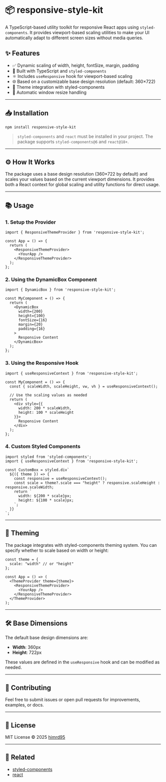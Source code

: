 # 📦 responsive-style-kit

A TypeScript-based utility toolkit for responsive React apps using `styled-components`. It provides viewport-based scaling utilities to make your UI automatically adapt to different screen sizes without media queries.

## ✨ Features

- ✅ Dynamic scaling of width, height, fontSize, margin, padding
- 🎯 Built with TypeScript and `styled-components`
- ⚛️ Includes `useResponsive` hook for viewport-based scaling
- 🌐 Based on a customizable base design resolution (default: 360×722)
- 🎨 Theme integration with styled-components
- 🔄 Automatic window resize handling

---

## 📥 Installation

```bash
npm install responsive-style-kit
```

> `styled-components` and `react` must be installed in your project. The package supports `styled-components@6` and `react@18+`.

---

## ⚙️ How It Works

The package uses a base design resolution (360×722 by default) and scales your values based on the current viewport dimensions. It provides both a React context for global scaling and utility functions for direct usage.

---

## 📚 Usage

### 1. Setup the Provider

```tsx
import { ResponsiveThemeProvider } from 'responsive-style-kit';

const App = () => {
  return (
    <ResponsiveThemeProvider>
      <YourApp />
    </ResponsiveThemeProvider>
  );
};
```

### 2. Using the DynamicBox Component

```tsx
import { DynamicBox } from 'responsive-style-kit';

const MyComponent = () => {
  return (
    <DynamicBox
      width={200}
      height={100}
      fontSize={16}
      margin={20}
      padding={16}
    >
      Responsive Content
    </DynamicBox>
  );
};
```

### 3. Using the Responsive Hook

```tsx
import { useResponsiveContext } from 'responsive-style-kit';

const MyComponent = () => {
  const { scaleWidth, scaleHeight, vw, vh } = useResponsiveContext();
  
  // Use the scaling values as needed
  return (
    <div style={{
      width: 200 * scaleWidth,
      height: 100 * scaleHeight
    }}>
      Responsive Content
    </div>
  );
};
```

### 4. Custom Styled Components

```tsx
import styled from 'styled-components';
import { useResponsiveContext } from 'responsive-style-kit';

const CustomBox = styled.div`
  ${({ theme }) => {
    const responsive = useResponsiveContext();
    const scale = theme?.scale === "height" ? responsive.scaleHeight : responsive.scaleWidth;
    return `
      width: ${200 * scale}px;
      height: ${100 * scale}px;
    `;
  }}
`;
```

---

## 🎨 Theming

The package integrates with styled-components theming system. You can specify whether to scale based on width or height:

```tsx
const theme = {
  scale: "width" // or "height"
};

const App = () => (
  <ThemeProvider theme={theme}>
    <ResponsiveThemeProvider>
      <YourApp />
    </ResponsiveThemeProvider>
  </ThemeProvider>
);
```

---

## 🛠 Base Dimensions

The default base design dimensions are:

- **Width**: 360px
- **Height**: 722px

These values are defined in the `useResponsive` hook and can be modified as needed.

---

## 🤝 Contributing

Feel free to submit issues or open pull requests for improvements, examples, or docs.

---

## 📝 License

MIT License © 2025 [himrd95](https://github.com/himrd95)

---

## 📎 Related

- [styled-components](https://styled-components.com)
- [react](https://reactjs.org)
